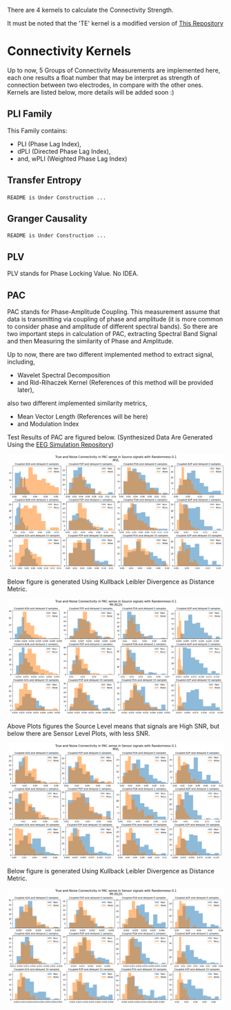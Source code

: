 There are 4 kernels to calculate the Connectivity Strength.

It must be noted that the 'TE' kernel is a modified version of [This Repository](https://github.com/mohammad7613/RL-and-DD/blob/main/FunctionalConnectivityCodes/TransferEntropy/TransferEntropy.py)

# Connectivity Kernels

Up to now, 5 Groups of Connectivity Measurements are implemented here, each one results a float number that may be interpret as strength of connection between two electrodes, in compare with the other ones. Kernels are listed below, more details will be added soon :)

## PLI Family

This Family contains:
- PLI (Phase Lag Index),
- dPLI (Directed Phase Lag Index),
- and, wPLI (Weighted Phase Lag Index)

## Transfer Entropy

`README is Under Construction ...`

## Granger Causality

`README is Under Construction ...`

## PLV

PLV stands for Phase Locking Value. No IDEA.

## PAC

PAC stands for Phase-Amplitude Coupling. This measurement assume that data is transmitting via coupling of phase and amplitude (it is more common to consider phase and amplitude of different spectral bands). So there are two important steps in calculation of PAC, extracting Spectral Band Signal and then Measuring the similarity of Phase and Amplitude.

Up to now, there are two different implemented method to extract signal, including,
- Wavelet Spectral Decomposition
- and Rid-Rihaczek Kernel (References of this method will be provided later),

also two different implemented similarity metrics,
- Mean Vector Length (References will be here)
- and Modulation Index

Test Results of PAC are figured below. (Synthesized Data Are Generated Using the [EEG Simulation Repository](https://github.com/hamidm317/BrainElectroSignalsSim))

![PAC in Source Level using MVL Kernel](https://github.com/hamidm317/EEG_ProcessingTools/blob/main/images/PAC_All2All_SourceLevelMVL_R01.png)


Below figure is generated Using Kullback Leibler Divergence as Distance Metric.


![PAC in Source Level using MI Kernel](https://github.com/hamidm317/EEG_ProcessingTools/blob/main/images/PAC_All2All_SourceLevelMI_R01.png)


Above Plots figures the Source Level means that signals are High SNR, but below there are Sensor Level Plots, with less SNR.


![PAC in Sensor Level using MVL Kernel](https://github.com/hamidm317/EEG_ProcessingTools/blob/main/images/PAC_All2All_SensorLevelMVL_R01.png)


Below figure is generated Using Kullback Leibler Divergence as Distance Metric.


![PAC in Sensor Level using MI Kernel](https://github.com/hamidm317/EEG_ProcessingTools/blob/main/images/PAC_All2All_SensorLevelMI_R01.png)
